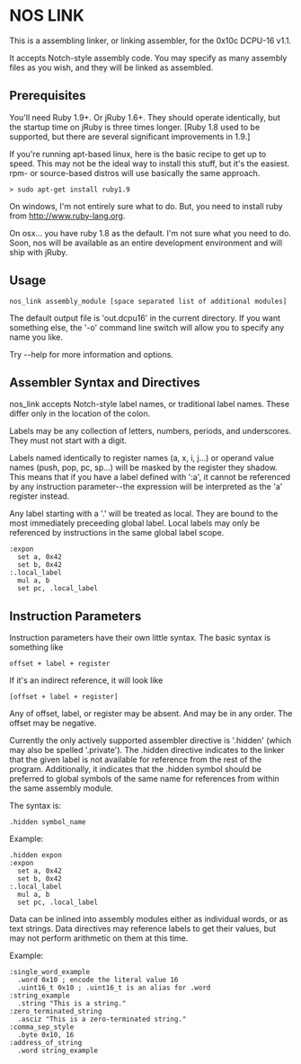 NOS LINK
========

This is a assembling linker, or linking assembler, for the 0x10c DCPU-16 v1.1.

It accepts Notch-style assembly code. You may specify as many assembly files as you wish, and they will be linked as assembled.


Prerequisites
-------------
You'll need Ruby 1.9+. Or jRuby 1.6+. They should operate identically, but the startup time on jRuby is three times longer. [Ruby 1.8 used to be supported, but there are several significant improvements in 1.9.]

If you're running apt-based linux, here is the basic recipe to get up to speed. This may not be the ideal way to install this stuff, but it's the easiest. rpm- or source-based distros will use basically the same approach.

    > sudo apt-get install ruby1.9

On windows, I'm not entirely sure what to do. But, you need to install ruby from http://www.ruby-lang.org.

On osx... you have ruby 1.8 as the default. I'm not sure what you need to do. Soon, nos will be available as an entire development environment and will ship with jRuby.

Usage
-----

    nos_link assembly_module [space separated list of additional modules]

The default output file is 'out.dcpu16' in the current directory. If you want something else, the '-o' command line switch will allow you to specify any name you like.

Try --help for more information and options.


Assembler Syntax and Directives
------------------------------

nos_link accepts Notch-style label names, or traditional label names. These differ only in the location of the colon.

Labels may be any collection of letters, numbers, periods, and underscores. They must not start with a digit.

Labels named identically to register names (a, x, i, j...) or operand value names (push, pop, pc, sp...) will be masked by the register they shadow. This means that if you have a label defined with ':a', it cannot be referenced by any instruction parameter--the expression will be interpreted as the 'a' register instead.

Any label starting with a '.' will be treated as local. They are bound to the most immediately preceeding global label. Local labels may only be referenced by instructions in the same global label scope.

```dasm16
:expon
  set a, 0x42
  set b, 0x42
:.local_label
  mul a, b
  set pc, .local_label
```

Instruction  Parameters
-----------------------

Instruction parameters have their own little syntax. The basic syntax is something like

    offset + label + register 

If it's an indirect reference, it will look like

    [offset + label + register]

Any of offset, label, or register may be absent. And may be in any order. The offset may be negative.

    
Currently the only actively supported assembler directive is '.hidden' (which may also be spelled '.private'). The .hidden directive indicates to the linker that the given label is not available for reference from the rest of the program. Additionally, it indicates that the .hidden symbol should be preferred to global symbols of the same name for references from within the same assembly module.

The syntax is:


    .hidden symbol_name


Example: 

```dasm16
.hidden expon
:expon
  set a, 0x42
  set b, 0x42
:.local_label
  mul a, b
  set pc, .local_label
```

Data can be inlined into assembly modules either as individual words, or as text strings. Data directives may reference labels to get their values, but may not perform arithmetic on them at this time.

Example:

```dasm16
:single_word_example
  .word 0x10 ; encode the literal value 16
  .uint16_t 0x10 ; .uint16_t is an alias for .word
:string_example
  .string "This is a string."
:zero_terminated_string
  .asciz "This is a zero-terminated string."
:comma_sep_style
  .byte 0x10, 16
:address_of_string
  .word string_example
```
